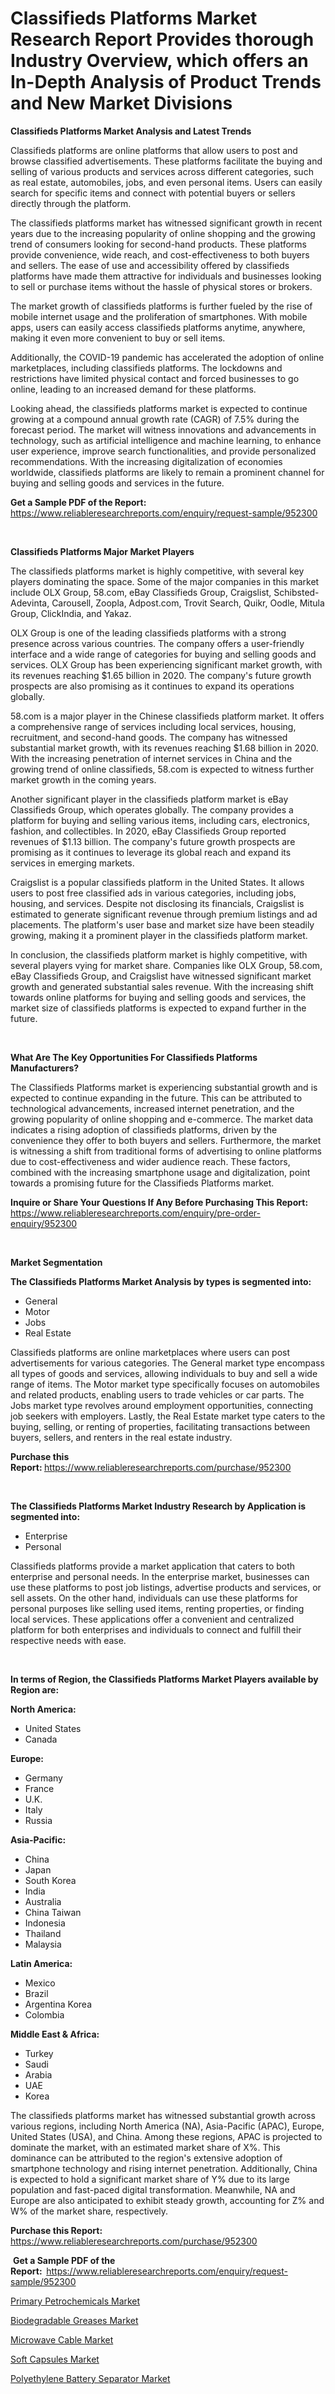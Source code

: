 <p><h1>Classifieds Platforms Market Research Report Provides thorough Industry Overview, which offers an In-Depth Analysis of Product Trends and New Market Divisions</h1></p><p><strong>Classifieds Platforms Market Analysis and Latest Trends</strong></p>
<p><p>Classifieds platforms are online platforms that allow users to post and browse classified advertisements. These platforms facilitate the buying and selling of various products and services across different categories, such as real estate, automobiles, jobs, and even personal items. Users can easily search for specific items and connect with potential buyers or sellers directly through the platform.</p><p>The classifieds platforms market has witnessed significant growth in recent years due to the increasing popularity of online shopping and the growing trend of consumers looking for second-hand products. These platforms provide convenience, wide reach, and cost-effectiveness to both buyers and sellers. The ease of use and accessibility offered by classifieds platforms have made them attractive for individuals and businesses looking to sell or purchase items without the hassle of physical stores or brokers.</p><p>The market growth of classifieds platforms is further fueled by the rise of mobile internet usage and the proliferation of smartphones. With mobile apps, users can easily access classifieds platforms anytime, anywhere, making it even more convenient to buy or sell items.</p><p>Additionally, the COVID-19 pandemic has accelerated the adoption of online marketplaces, including classifieds platforms. The lockdowns and restrictions have limited physical contact and forced businesses to go online, leading to an increased demand for these platforms.</p><p>Looking ahead, the classifieds platforms market is expected to continue growing at a compound annual growth rate (CAGR) of 7.5% during the forecast period. The market will witness innovations and advancements in technology, such as artificial intelligence and machine learning, to enhance user experience, improve search functionalities, and provide personalized recommendations. With the increasing digitalization of economies worldwide, classifieds platforms are likely to remain a prominent channel for buying and selling goods and services in the future.</p></p>
<p><strong>Get a Sample PDF of the Report:&nbsp;</strong> <a href="https://www.reliableresearchreports.com/enquiry/request-sample/952300">https://www.reliableresearchreports.com/enquiry/request-sample/952300</a></p>
<p>&nbsp;</p>
<p><strong>Classifieds Platforms Major Market Players</strong></p>
<p><p>The classifieds platforms market is highly competitive, with several key players dominating the space. Some of the major companies in this market include OLX Group, 58.com, eBay Classifieds Group, Craigslist, Schibsted-Adevinta, Carousell, Zoopla, Adpost.com, Trovit Search, Quikr, Oodle, Mitula Group, ClickIndia, and Yakaz.</p><p>OLX Group is one of the leading classifieds platforms with a strong presence across various countries. The company offers a user-friendly interface and a wide range of categories for buying and selling goods and services. OLX Group has been experiencing significant market growth, with its revenues reaching $1.65 billion in 2020. The company's future growth prospects are also promising as it continues to expand its operations globally.</p><p>58.com is a major player in the Chinese classifieds platform market. It offers a comprehensive range of services including local services, housing, recruitment, and second-hand goods. The company has witnessed substantial market growth, with its revenues reaching $1.68 billion in 2020. With the increasing penetration of internet services in China and the growing trend of online classifieds, 58.com is expected to witness further market growth in the coming years.</p><p>Another significant player in the classifieds platform market is eBay Classifieds Group, which operates globally. The company provides a platform for buying and selling various items, including cars, electronics, fashion, and collectibles. In 2020, eBay Classifieds Group reported revenues of $1.13 billion. The company's future growth prospects are promising as it continues to leverage its global reach and expand its services in emerging markets.</p><p>Craigslist is a popular classifieds platform in the United States. It allows users to post free classified ads in various categories, including jobs, housing, and services. Despite not disclosing its financials, Craigslist is estimated to generate significant revenue through premium listings and ad placements. The platform's user base and market size have been steadily growing, making it a prominent player in the classifieds platform market.</p><p>In conclusion, the classifieds platform market is highly competitive, with several players vying for market share. Companies like OLX Group, 58.com, eBay Classifieds Group, and Craigslist have witnessed significant market growth and generated substantial sales revenue. With the increasing shift towards online platforms for buying and selling goods and services, the market size of classifieds platforms is expected to expand further in the future.</p></p>
<p>&nbsp;</p>
<p><strong>What Are The Key Opportunities For Classifieds Platforms Manufacturers?</strong></p>
<p><p>The Classifieds Platforms market is experiencing substantial growth and is expected to continue expanding in the future. This can be attributed to technological advancements, increased internet penetration, and the growing popularity of online shopping and e-commerce. The market data indicates a rising adoption of classifieds platforms, driven by the convenience they offer to both buyers and sellers. Furthermore, the market is witnessing a shift from traditional forms of advertising to online platforms due to cost-effectiveness and wider audience reach. These factors, combined with the increasing smartphone usage and digitalization, point towards a promising future for the Classifieds Platforms market.</p></p>
<p><strong>Inquire or Share Your Questions If Any Before Purchasing This Report:</strong> <a href="https://www.reliableresearchreports.com/enquiry/pre-order-enquiry/952300">https://www.reliableresearchreports.com/enquiry/pre-order-enquiry/952300</a></p>
<p>&nbsp;</p>
<p><strong>Market Segmentation</strong></p>
<p><strong>The Classifieds Platforms Market Analysis by types is segmented into:</strong></p>
<p><ul><li>General</li><li>Motor</li><li>Jobs</li><li>Real Estate</li></ul></p>
<p><p>Classifieds platforms are online marketplaces where users can post advertisements for various categories. The General market type encompass all types of goods and services, allowing individuals to buy and sell a wide range of items. The Motor market type specifically focuses on automobiles and related products, enabling users to trade vehicles or car parts. The Jobs market type revolves around employment opportunities, connecting job seekers with employers. Lastly, the Real Estate market type caters to the buying, selling, or renting of properties, facilitating transactions between buyers, sellers, and renters in the real estate industry.</p></p>
<p><strong>Purchase this Report:&nbsp;</strong><a href="https://www.reliableresearchreports.com/purchase/952300">https://www.reliableresearchreports.com/purchase/952300</a></p>
<p>&nbsp;</p>
<p><strong>The Classifieds Platforms Market Industry Research by Application is segmented into:</strong></p>
<p><ul><li>Enterprise</li><li>Personal</li></ul></p>
<p><p>Classifieds platforms provide a market application that caters to both enterprise and personal needs. In the enterprise market, businesses can use these platforms to post job listings, advertise products and services, or sell assets. On the other hand, individuals can use these platforms for personal purposes like selling used items, renting properties, or finding local services. These applications offer a convenient and centralized platform for both enterprises and individuals to connect and fulfill their respective needs with ease.</p></p>
<p>&nbsp;</p>
<p><strong>In terms of Region, the Classifieds Platforms Market Players available by Region are:</strong></p>
<p>
    <p> <strong> North America: </strong>
        <ul>
            <li>United States</li>
            <li>Canada</li>
        </ul>
        </p> 
    <p> <strong> Europe: </strong>
        <ul>
            <li>Germany</li>
            <li>France</li>
            <li>U.K.</li>
            <li>Italy</li>
            <li>Russia</li>
        </ul>
        </p> 
    <p> <strong> Asia-Pacific: </strong>
        <ul>
            <li>China</li>
            <li>Japan</li>
            <li>South Korea</li>
            <li>India</li>
            <li>Australia</li>
            <li>China Taiwan</li>
            <li>Indonesia</li>
            <li>Thailand</li>
            <li>Malaysia</li>
        </ul>
        </p> 
    <p> <strong> Latin America: </strong>
        <ul>
            <li>Mexico</li>
            <li>Brazil</li>
            <li>Argentina Korea</li>
            <li>Colombia</li>
        </ul>
        </p> 
    <p> <strong> Middle East & Africa: </strong>
        <ul>
            <li>Turkey</li>
            <li>Saudi</li>
            <li>Arabia</li>
            <li>UAE</li>
            <li>Korea</li>
        </ul>
    </p>
    </p>
<p><p>The classifieds platforms market has witnessed substantial growth across various regions, including North America (NA), Asia-Pacific (APAC), Europe, United States (USA), and China. Among these regions, APAC is projected to dominate the market, with an estimated market share of X%. This dominance can be attributed to the region's extensive adoption of smartphone technology and rising internet penetration. Additionally, China is expected to hold a significant market share of Y% due to its large population and fast-paced digital transformation. Meanwhile, NA and Europe are also anticipated to exhibit steady growth, accounting for Z% and W% of the market share, respectively.</p></p>
<p><strong>Purchase this Report: </strong><a href="https://www.reliableresearchreports.com/purchase/952300">https://www.reliableresearchreports.com/purchase/952300</a></p>
<p>&nbsp;<strong>Get a Sample PDF of the Report:&nbsp;&nbsp;</strong><a href="https://www.reliableresearchreports.com/enquiry/request-sample/952300">https://www.reliableresearchreports.com/enquiry/request-sample/952300</a></p>
<p><strong></strong></p>
<p><p><a href="https://medium.com/@williefields7566/primary-petrochemicals-market-share-evolution-and-market-growth-trends-2024-2031-37ab9f3f2314">Primary Petrochemicals Market</a></p><p><a href="https://medium.com/@williefields7566/biodegradable-greases-market-size-and-market-trends-complete-industry-overview-2024-to-2031-47da902e0d4d">Biodegradable Greases Market</a></p><p><a href="https://medium.com/@williefields7566/microwave-cable-market-outlook-industry-overview-and-forecast-2024-to-2031-645d6efaab0c">Microwave Cable Market</a></p><p><a href="https://medium.com/@williefields7566/decoding-soft-capsules-market-metrics-market-share-trends-and-growth-patterns-8292c8c02972">Soft Capsules Market</a></p><p><a href="https://medium.com/p/48b91037213d/edit">Polyethylene Battery Separator Market</a></p></p>